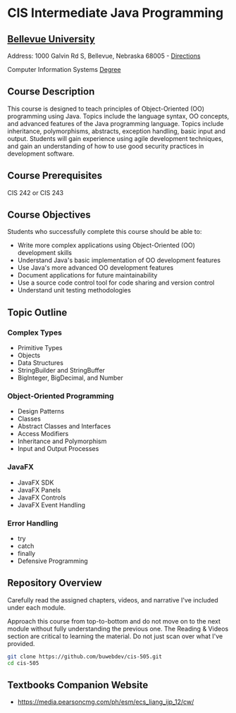 # CIS Intermediate Java Programming
## [Bellevue University](http://bellevue.edu "Bellevue University is a private, non-profit university located in Bellevue, Nebraska, United States.")

Address: 1000 Galvin Rd S, Bellevue, Nebraska 68005 - [Directions](https://www.google.com/maps/dir/''/Bellevue+University/@41.1509562,-95.9896355,12z/data=!4m8!4m7!1m0!1m5!1m1!1s0x8793886a86ca807f:0x838e857240d175eb!2m2!1d-95.9195956!2d41.1509774 "Google maps")

Computer Information Systems [Degree](https://www.bellevue.edu/degrees/master/computer-info-systems-ms/ "Software Development Concentration.")

## Course Description
This course is designed to teach principles of Object-Oriented (OO) programming using Java.  Topics include the language syntax, OO concepts, and advanced features of 
the Java programming language.  Topics include inheritance, polymorphisms, abstracts, exception handling, basic input and output.  Students will gain experience using 
agile development techniques, and gain an understanding of how to use good security practices in development software.

## Course Prerequisites
CIS 242 or CIS 243

## Course Objectives 
Students who successfully complete this course should be able to: 
* Write more complex applications using Object-Oriented (OO) development skills
* Understand Java's basic implementation of OO development features
* Use Java's more advanced OO development features
* Document applications for future maintainability
* Use a source code control tool for code sharing and version control
* Understand unit testing methodologies

## Topic Outline
### Complex Types
* Primitive Types
* Objects
* Data Structures 
* StringBuilder and StringBuffer
* BigInteger, BigDecimal, and Number 
### Object-Oriented Programming 
* Design Patterns
* Classes
* Abstract Classes and Interfaces
* Access Modifiers
* Inheritance and Polymorphism
* Input and Output Processes
### JavaFX
* JavaFX SDK
* JavaFX Panels
* JavaFX Controls 
* JavaFX Event Handling
### Error Handling
* try 
* catch 
* finally
* Defensive Programming

## Repository Overview
Carefully read the assigned chapters, videos, and narrative I've included under each module.

Approach this course from top-to-bottom and do not move on to the next module without fully understanding the previous one.  The Reading & Videos section are critical to learning the material.  Do not just scan over what I've provided.  

```bash
git clone https://github.com/buwebdev/cis-505.git
cd cis-505
```

## Textbooks Companion Website
* https://media.pearsoncmg.com/ph/esm/ecs_liang_ijp_12/cw/ 